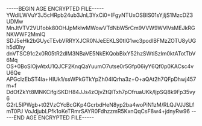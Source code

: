 -----BEGIN AGE ENCRYPTED FILE-----
YWdlLWVuY3J5cHRpb24ub3JnL3YxCi0+IFgyNTUxOSBIS01sYjljS1MzcDZ3UDMw
MnJtVTV2VU1obk80OHJpMklwMWowVTdNbW5rCm9VVW9WVlVsMEJkRGNKWWF2MmlQ
SDJ5eHk2bGUycTEvbVRRYXJCR0NJeEEKLS0tIG1wc3podlBFMzZOTU8yUGh5d0hy
dnVTSC91c2x0R05tR2dIM3NBaVE5NkEKQobBixY52hzSWtiSzlm0ktATotTbV6Mq
OS+0BoSlOjvAtxU1QJCF2KnqQaYuumO7utse0r5Gfp06iyY6Qf0p0KACsc4vU6Qe
APGcIzEbST4la+HIUk1/ssWPkGTkYpZh04IQrha3z+O+aQAt2h7QFpDhwj457m+f
DdOfZkYt8MNKCifgiSKDH84JJs4zOjvZtQlTxh7pOfruaUKk/ljpSQ8k9Fp35vy6
G2rL5IPWgb+t02VzCYcBcGKp4GcrbdHeN8yp2ba4woPiN1zM/RLQJVJJSLfmT0PJ
VoJdjubLPfk1oKeTRmrSAYR0FdhzzmR5KxnQqCsF8w4+jdnyRw96
-----END AGE ENCRYPTED FILE-----
